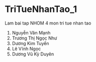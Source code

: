# TriTueNhanTao_1
Lam bai tap NHOM 4 mon tri tue nhan tao 
1. Nguyễn Văn Mạnh
2. Trương Thị Ngọc Như
3. Dương Kim Tuyến
4. Lê Vĩnh Ngọc
5. Dương Vũ Kỳ Duyên
   
